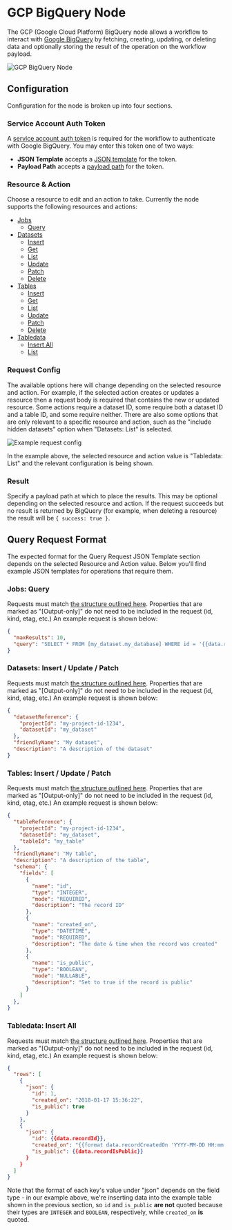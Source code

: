 # GCP BigQuery Node

The GCP (Google Cloud Platform) BigQuery node allows a workflow to interact with [Google BigQuery](https://cloud.google.com/bigquery/what-is-bigquery) by fetching, creating, updating, or deleting data and optionally storing the result of the operation on the workflow payload.

![GCP BigQuery Node](/images/workflows/data/google-big-query-node.png "GCP BigQuery Node")

## Configuration

Configuration for the node is broken up into four sections.

### Service Account Auth Token

A [service account auth token](https://cloud.google.com/docs/authentication/getting-started#creating_a_service_account) is required for the workflow to authenticate with Google BigQuery. You may enter this token one of two ways:

- **JSON Template** accepts a [JSON template](/workflows/accessing-payload-data/#json-templates) for the token.
- **Payload Path** accepts a [payload path](/workflows/accessing-payload-data/#payload-paths) for the token.

### Resource & Action

Choose a resource to edit and an action to take. Currently the node supports the following resources and actions:

- [Jobs](https://cloud.google.com/bigquery/docs/reference/rest/v2/jobs)
    - [Query](https://cloud.google.com/bigquery/docs/reference/rest/v2/jobs/query)
- [Datasets](https://cloud.google.com/bigquery/docs/reference/rest/v2/datasets)
    - [Insert](https://cloud.google.com/bigquery/docs/reference/rest/v2/datasets/insert)
    - [Get](https://cloud.google.com/bigquery/docs/reference/rest/v2/datasets/get)
    - [List](https://cloud.google.com/bigquery/docs/reference/rest/v2/datasets/list)
    - [Update](https://cloud.google.com/bigquery/docs/reference/rest/v2/datasets/update)
    - [Patch](https://cloud.google.com/bigquery/docs/reference/rest/v2/datasets/patch)
    - [Delete](https://cloud.google.com/bigquery/docs/reference/rest/v2/datasets/delete)
- [Tables](https://cloud.google.com/bigquery/docs/reference/rest/v2/tables)
    - [Insert](https://cloud.google.com/bigquery/docs/reference/rest/v2/tables/insert)
    - [Get](https://cloud.google.com/bigquery/docs/reference/rest/v2/tables/get)
    - [List](https://cloud.google.com/bigquery/docs/reference/rest/v2/tables/list)
    - [Update](https://cloud.google.com/bigquery/docs/reference/rest/v2/tables/update)
    - [Patch](https://cloud.google.com/bigquery/docs/reference/rest/v2/tables/patch)
    - [Delete](https://cloud.google.com/bigquery/docs/reference/rest/v2/tables/delete)
- [Tabledata](https://cloud.google.com/bigquery/docs/reference/rest/v2/tabledata)
    - [Insert All](https://cloud.google.com/bigquery/docs/reference/rest/v2/tabledata/insertAll)
    - [List](https://cloud.google.com/bigquery/docs/reference/rest/v2/tabledata/list)

### Request Config

The available options here will change depending on the selected resource and action. For example, if the selected action creates or updates a resource then a request body is required that contains the new or updated resource. Some actions require a dataset ID, some require both a dataset ID and a table ID, and some require neither. There are also some options that are only relevant to a specific resource and action, such as the "include hidden datasets" option when "Datasets: List" is selected.

![Example request config](/images/workflows/data/google-big-query-request-config.png "Example Request Config")

In the example above, the selected resource and action value is "Tabledata: List" and the relevant configuration is being shown.

### Result

Specify a payload path at which to place the results. This may be optional depending on the selected resource and action. If the request succeeds but no result is returned by BigQuery (for example, when deleting a resource)  the result will be `{ success: true }`.

## Query Request Format

The expected format for the Query Request JSON Template section depends on the selected Resource and Action value. Below you'll find example JSON templates for operations that require them.

### Jobs: Query

Requests must match [the structure outlined here](https://cloud.google.com/bigquery/docs/reference/rest/v2/jobs/query#request-body). Properties that are marked as "[Output-only]" do not need to be included in the request (id, kind, etag, etc.) An example request is shown below:

```json
{
  "maxResults": 10,
  "query": "SELECT * FROM [my_dataset.my_database] WHERE id = '{{data.recordId}}' LIMIT 10"
}
```

### Datasets: Insert / Update / Patch

Requests must match [the structure outlined here](https://cloud.google.com/bigquery/docs/reference/rest/v2/datasets#resource). Properties that are marked as "[Output-only]" do not need to be included in the request (id, kind, etag, etc.) An example request is shown below:

```json
{
  "datasetReference": {
    "projectId": "my-project-id-1234",
    "datasetId": "my_dataset"
  },
  "friendlyName": "My dataset",
  "description": "A description of the dataset"
}
```

### Tables: Insert / Update / Patch

Requests must match [the structure outlined here](https://cloud.google.com/bigquery/docs/reference/rest/v2/tables#resource-representations). Properties that are marked as "[Output-only]" do not need to be included in the request (id, kind, etag, etc.) An example request is shown below:

```json
{
  "tableReference": {
    "projectId": "my-project-id-1234",
    "datasetId": "my_dataset",
    "tableId": "my_table"
  },
  "friendlyName": "My table",
  "description": "A description of the table",
  "schema": {
    "fields": [
      {
        "name": "id",
        "type": "INTEGER",
        "mode": "REQUIRED",
        "description": "The record ID"
      },
      {
        "name": "created_on",
        "type": "DATETIME",
        "mode": "REQUIRED",
        "description": "The date & time when the record was created"
      },
      {
        "name": "is_public",
        "type": "BOOLEAN",
        "mode": "NULLABLE",
        "description": "Set to true if the record is public"
      }
    ]
  },
}
```

### Tabledata: Insert All

Requests must match [the structure outlined here](https://cloud.google.com/bigquery/docs/reference/rest/v2/tabledata/insertAll#request-body). Properties that are marked as "[Output-only]" do not need to be included in the request (id, kind, etag, etc.) An example request is shown below:

```json
{
  "rows": [
    {
      "json": {
        "id": 1,
        "created_on": "2018-01-17 15:36:22",
        "is_public": true
      }
    },
    {
      "json": {
        "id": {{data.recordId}},
        "created_on": "{{format data.recordCreatedOn 'YYYY-MM-DD HH:mm:ss'}}",
        "is_public": {{data.recordIsPublic}}
      }
    }
  ]
}
```

Note that the format of each key's value under "json" depends on the field type - in our example above, we're inserting data into the example table shown in the previous section, so `id` and `is_public` **are not** quoted because their types are `INTEGER` and `BOOLEAN`, respectively, while `created_on` **is** quoted.
